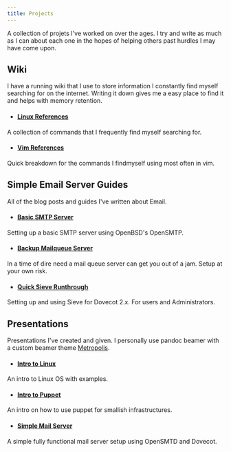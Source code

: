 ```yaml
---
title: Projects
---
```


<div class='article-list'>

A collection of projets I've worked on over the ages. I try and write as much as
I can about each one in the hopes of helping others past hurdles I may have come
upon.

## Wiki
I have a running wiki that I use to store information I constantly find myself
searching for on the internet. Writing it down gives me a easy place to find it
and helps with memory retention.

- #### [Linux References](/wiki/linux.html)
A collection of commands that I frequently find myself searching for.

- #### [Vim References](/wiki/vim.html)
Quick breakdown for the commands I findmyself using most often in vim.

## Simple Email Server Guides
All of the blog posts and guides I've written about Email.

- #### [Basic SMTP Server](/blog/basic-smtp-email-server.html)
Setting up a basic SMTP server using OpenBSD's OpenSMTP.

- #### [Backup Mailqueue Server](/blog/temporary-mail-queue-server.html)
In a time of dire need a mail queue server can get you out of a jam. Setup at
your own risk.

- #### [Quick Sieve Runthrough](/blog/basic-sieve-usage-and-configuration.html)
Setting up and using Sieve for Dovecot 2.x. For users and Administrators.

## Presentations
Presentations I've created and given. I personally use pandoc beamer with a
custom beamer theme [Metropolis](https://github.com/matze/mtheme).

- #### [Intro to Linux](https://files.ehouse.io/ehouse/presentations/intro_to_linux/intro_to_linux.html#/)
An intro to Linux OS with examples.

- #### [Intro to Puppet](https://files.ehouse.io/ehouse/presentations/puppet/puppet.html#/)
An intro on how to use puppet for smallish infrastructures.

- #### [Simple Mail Server](https://files.ehouse.io/ehouse/presentations/simple_mail_server/simple_mail_server.html#/)
A simple fully functional mail server setup using OpenSMTD and Dovecot.

</div>
